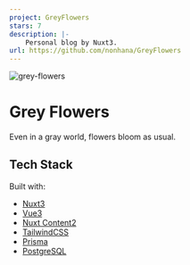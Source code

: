 ```yaml
---
project: GreyFlowers
stars: 7
description: |-
    Personal blog by Nuxt3.
url: https://github.com/nonhana/GreyFlowers
---
```


![grey-flowers](https://moe.nonhana.pics/grey-flowers.webp)

# Grey Flowers

Even in a gray world, flowers bloom as usual.

## Tech Stack

Built with:

- [Nuxt3](https://nuxt.com)
- [Vue3](https://vuejs.org)
- [Nuxt Content2](https://content.nuxt.com)
- [TailwindCSS](https://tailwindcss.com)
- [Prisma](https://prisma.io)
- [PostgreSQL](https://postgresql.org)

